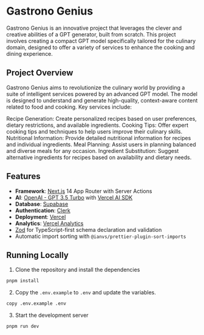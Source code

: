 # Gastrono Genius

Gastrono Genius is an innovative project that leverages the clever and creative abilities of a GPT generator, built from scratch. This project involves creating a compact GPT model specifically tailored for the culinary domain, designed to offer a variety of services to enhance the cooking and dining experience.

## Project Overview

Gastrono Genius aims to revolutionize the culinary world by providing a suite of intelligent services powered by an advanced GPT model. The model is designed to understand and generate high-quality, context-aware content related to food and cooking. Key services include:

Recipe Generation: Create personalized recipes based on user preferences, dietary restrictions, and available ingredients.
Cooking Tips: Offer expert cooking tips and techniques to help users improve their culinary skills.
Nutritional Information: Provide detailed nutritional information for recipes and individual ingredients.
Meal Planning: Assist users in planning balanced and diverse meals for any occasion.
Ingredient Substitution: Suggest alternative ingredients for recipes based on availability and dietary needs.


## Features

- **Framework**: [Next.js](https://nextjs.org/) 14 App Router with Server Actions
- **AI**: [OpenAI - GPT 3.5 Turbo](https://openai.com) with [Vercel AI SDK](https://sdk.vercel.ai)
- **Database**: [Supabase](https://supabase.com/) 
- **Authentication**: [Clerk](https://clerk.com/) 
- **Deployment**: [Vercel](https://vercel.com/)
- **Analytics**: [Vercel Analytics](https://vercel.com/analytics/)
- [Zod](https://zod.dev/) for TypeScript-first schema declaration and validation  
- Automatic import sorting with `@ianvs/prettier-plugin-sort-imports`

## Running Locally

1. Clone the repository and install the dependencies

```bash
pnpm install
```

2. Copy the `.env.example` to `.env` and update the variables.

```bash
copy .env.example .env
```

3. Start the development server

```bash
pnpm run dev
```


